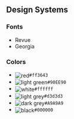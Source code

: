## Design Systems

### Fonts
- Revue
- Georgia

### Colors
- <img valign='middle' alt='red' src='https://readme-swatches.vercel.app/ff3643?style=round'/>`#ff3643`
- <img valign='middle' alt='light green' src='https://readme-swatches.vercel.app/90EE90?style=round'/>`#90EE90`
- <img valign='middle' alt='white' src='https://readme-swatches.vercel.app/ffffff?style=round'/>`#ffffff`
- <img valign='middle' alt='light grey' src='https://readme-swatches.vercel.app/d3d3d3?style=round'/>`#d3d3d3`
- <img valign='middle' alt='dark grey' src='https://readme-swatches.vercel.app/A9A9A9?style=round'/>`#A9A9A9`
- <img valign='middle' alt='black' src='https://readme-swatches.vercel.app/000000?style=round'/>`#000000`
